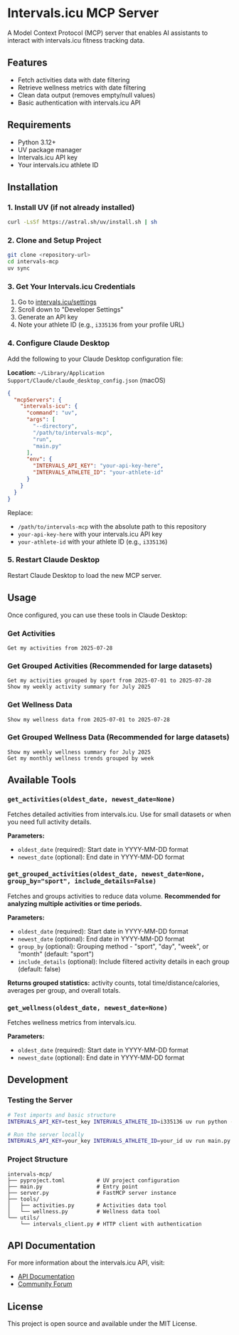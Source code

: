 # Intervals.icu MCP Server

A Model Context Protocol (MCP) server that enables AI assistants to interact with intervals.icu fitness tracking data.

## Features

- Fetch activities data with date filtering
- Retrieve wellness metrics with date filtering
- Clean data output (removes empty/null values)
- Basic authentication with intervals.icu API

## Requirements

- Python 3.12+
- UV package manager
- Intervals.icu API key
- Your intervals.icu athlete ID

## Installation

### 1. Install UV (if not already installed)

```bash
curl -LsSf https://astral.sh/uv/install.sh | sh
```

### 2. Clone and Setup Project

```bash
git clone <repository-url>
cd intervals-mcp
uv sync
```

### 3. Get Your Intervals.icu Credentials

1. Go to [intervals.icu/settings](https://intervals.icu/settings)
2. Scroll down to "Developer Settings"
3. Generate an API key
4. Note your athlete ID (e.g., `i335136` from your profile URL)

### 4. Configure Claude Desktop

Add the following to your Claude Desktop configuration file:

**Location:** `~/Library/Application Support/Claude/claude_desktop_config.json` (macOS)

```json
{
  "mcpServers": {
    "intervals-icu": {
      "command": "uv",
      "args": [
        "--directory",
        "/path/to/intervals-mcp",
        "run",
        "main.py"
      ],
      "env": {
        "INTERVALS_API_KEY": "your-api-key-here",
        "INTERVALS_ATHLETE_ID": "your-athlete-id"
      }
    }
  }
}
```

Replace:
- `/path/to/intervals-mcp` with the absolute path to this repository
- `your-api-key-here` with your intervals.icu API key
- `your-athlete-id` with your athlete ID (e.g., `i335136`)

### 5. Restart Claude Desktop

Restart Claude Desktop to load the new MCP server.

## Usage

Once configured, you can use these tools in Claude Desktop:

### Get Activities
```
Get my activities from 2025-07-28
```

### Get Grouped Activities (Recommended for large datasets)
```
Get my activities grouped by sport from 2025-07-01 to 2025-07-28
Show my weekly activity summary for July 2025
```

### Get Wellness Data
```
Show my wellness data from 2025-07-01 to 2025-07-28
```

### Get Grouped Wellness Data (Recommended for large datasets)
```
Show my weekly wellness summary for July 2025
Get my monthly wellness trends grouped by week
```

## Available Tools

### `get_activities(oldest_date, newest_date=None)`
Fetches detailed activities from intervals.icu. Use for small datasets or when you need full activity details.

**Parameters:**
- `oldest_date` (required): Start date in YYYY-MM-DD format
- `newest_date` (optional): End date in YYYY-MM-DD format

### `get_grouped_activities(oldest_date, newest_date=None, group_by="sport", include_details=False)`
Fetches and groups activities to reduce data volume. **Recommended for analyzing multiple activities or time periods.**

**Parameters:**
- `oldest_date` (required): Start date in YYYY-MM-DD format
- `newest_date` (optional): End date in YYYY-MM-DD format
- `group_by` (optional): Grouping method - "sport", "day", "week", or "month" (default: "sport")
- `include_details` (optional): Include filtered activity details in each group (default: false)

**Returns grouped statistics:** activity counts, total time/distance/calories, averages per group, and overall totals.

### `get_wellness(oldest_date, newest_date=None)`
Fetches wellness metrics from intervals.icu.

**Parameters:**
- `oldest_date` (required): Start date in YYYY-MM-DD format
- `newest_date` (optional): End date in YYYY-MM-DD format

## Development

### Testing the Server

```bash
# Test imports and basic structure
INTERVALS_API_KEY=test_key INTERVALS_ATHLETE_ID=i335136 uv run python -c "import tools.activities; import tools.wellness; print('OK')"

# Run the server locally
INTERVALS_API_KEY=your_key INTERVALS_ATHLETE_ID=your_id uv run main.py
```

### Project Structure

```
intervals-mcp/
├── pyproject.toml          # UV project configuration
├── main.py                 # Entry point
├── server.py               # FastMCP server instance
├── tools/
│   ├── activities.py       # Activities data tool
│   └── wellness.py         # Wellness data tool
└── utils/
    └── intervals_client.py # HTTP client with authentication
```

## API Documentation

For more information about the intervals.icu API, visit:
- [API Documentation](https://intervals.icu/api-docs.html)
- [Community Forum](https://forum.intervals.icu/t/api-access-to-intervals-icu/609)

## License

This project is open source and available under the MIT License.